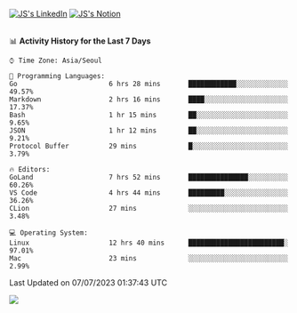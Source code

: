 
[![JS's LinkedIn](https://img.shields.io/badge/LinkedIn-blue?style=for-the-badge&logo=linkedin)](https://www.linkedin.com/in/jaeseung-lee-5a2a32139/) 
[![JS's Notion](https://img.shields.io/badge/Notion-black?style=for-the-badge&logo=notion)](https://bit.ly/ljswiki1) <br><br>
<!-- ![JS's GitHub stats](https://github-readme-stats-lemon-five.vercel.app/api?username=tkxkd0159&hide=contribs,prs,stars,issues&show_icons=true&theme=react&include_all_commits=true)   -->
<!-- ![Top Langs](https://github-readme-stats-lemon-five.vercel.app/api/top-langs/?username=tkxkd0159&layout=compact&hide=jupyter%20notebook,scss,html,css&langs_count=10)  -->


<!--START_SECTION:waka-->
📊 **Activity History for the Last 7 Days** 

```text
⌚︎ Time Zone: Asia/Seoul

💬 Programming Languages: 
Go                       6 hrs 28 mins       ████████████░░░░░░░░░░░░░   49.57% 
Markdown                 2 hrs 16 mins       ████░░░░░░░░░░░░░░░░░░░░░   17.37% 
Bash                     1 hr 15 mins        ██░░░░░░░░░░░░░░░░░░░░░░░   9.65% 
JSON                     1 hr 12 mins        ██░░░░░░░░░░░░░░░░░░░░░░░   9.21% 
Protocol Buffer          29 mins             █░░░░░░░░░░░░░░░░░░░░░░░░   3.79%

🔥 Editors: 
GoLand                   7 hrs 52 mins       ███████████████░░░░░░░░░░   60.26% 
VS Code                  4 hrs 44 mins       █████████░░░░░░░░░░░░░░░░   36.26% 
CLion                    27 mins             ░░░░░░░░░░░░░░░░░░░░░░░░░   3.48%

💻 Operating System: 
Linux                    12 hrs 40 mins      ████████████████████████░   97.01% 
Mac                      23 mins             ░░░░░░░░░░░░░░░░░░░░░░░░░   2.99%

```


 Last Updated on 07/07/2023 01:37:43 UTC
<!--END_SECTION:waka-->

<a href="https://github.com/tkxkd0159/dsalgo">
  <img align="center" src="https://github-readme-stats-lemon-five.vercel.app/api/pin/?username=tkxkd0159&repo=dsalgo&theme=react" />
</a>


<!---
- 🔭 I’m currently working on ...
- 🌱 I’m currently learning blockchain and distributed network
- 👯 I’m looking to collaborate on ...
- 🤔 I’m looking for help with ...
- 💬 Ask me about ...
- 📫 How to reach me: ...
- 😄 Pronouns: ...
- ⚡ Fun fact: ...
-->

